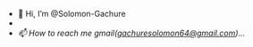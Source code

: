 - 👋 Hi, I’m @Solomon-Gachure
- <i code to solve problems />
- 📫 How to reach me gmail(gachuresolomon64@gmail.com)...

<!---
Solomon-Gachure/Solomon-Gachure is a ✨ special ✨ repository because its `README.md` (this file) appears on your GitHub profile.
You can click the Preview link to take a look at your changes.
--->
